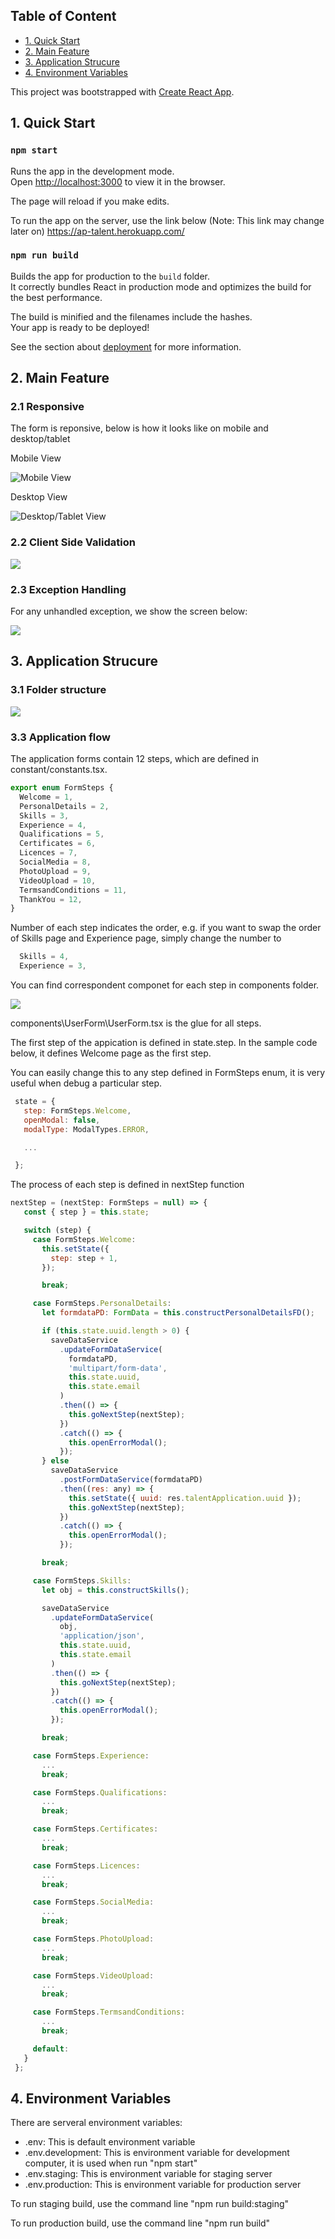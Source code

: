 ## Table of Content

- [1. Quick Start](#QuickStart)
- [2. Main Feature](#MainFeature)
- [3. Application Strucure](#ApplicationStrucure)
- [4. Environment Variables](#EnvironmentVariables)

This project was bootstrapped with [Create React App](https://github.com/facebook/create-react-app).
<a name="QuickStart"></a>

## 1. Quick Start

### `npm start`

Runs the app in the development mode.<br />
Open [http://localhost:3000](http://localhost:3000) to view it in the browser.

The page will reload if you make edits.<br />

To run the app on the server, use the link below (Note: This link may change later on)
https://ap-talent.herokuapp.com/

### `npm run build`

Builds the app for production to the `build` folder.<br />
It correctly bundles React in production mode and optimizes the build for the best performance.

The build is minified and the filenames include the hashes.<br />
Your app is ready to be deployed!

See the section about [deployment](https://facebook.github.io/create-react-app/docs/deployment) for more information.

<a name="MainFeature"></a>

## 2. Main Feature

### 2.1 Responsive

The form is reponsive, below is how it looks like on mobile and desktop/tablet

Mobile View

![Mobile View](screenshots/Mobile-View.png 'Mobile View')

Desktop View

![Desktop/Tablet View](screenshots/Desktop-View.png)

### 2.2 Client Side Validation

![](screenshots/Client-Side-Validation.png)

### 2.3 Exception Handling

For any unhandled exception, we show the screen below:

![](screenshots/exception-handling.png)

<a name="ApplicationStrucure"></a>

## 3. Application Strucure

### 3.1 Folder structure

![](screenshots/Folder-Structure.png)

### 3.3 Application flow

The application forms contain 12 steps, which are defined in constant/constants.tsx.

```javascript
export enum FormSteps {
  Welcome = 1,
  PersonalDetails = 2,
  Skills = 3,
  Experience = 4,
  Qualifications = 5,
  Certificates = 6,
  Licences = 7,
  SocialMedia = 8,
  PhotoUpload = 9,
  VideoUpload = 10,
  TermsandConditions = 11,
  ThankYou = 12,
}
```

Number of each step indicates the order, e.g. if you want to swap the order of Skills page and Experience page, simply change the number to

```javascript
  Skills = 4,
  Experience = 3,
```

You can find correspondent componet for each step in components folder.

![](screenshots/Screen-Design.png)

components\UserForm\UserForm.tsx is the glue for all steps.

The first step of the appication is defined in state.step. In the sample code below, it defines Welcome page as the first step.

You can easily change this to any step defined in FormSteps enum, it is very useful when debug a particular step.

```javascript
 state = {
   step: FormSteps.Welcome,
   openModal: false,
   modalType: ModalTypes.ERROR,

   ...

 };
```

The process of each step is defined in nextStep function

```javascript
nextStep = (nextStep: FormSteps = null) => {
   const { step } = this.state;

   switch (step) {
     case FormSteps.Welcome:
       this.setState({
         step: step + 1,
       });

       break;

     case FormSteps.PersonalDetails:
       let formdataPD: FormData = this.constructPersonalDetailsFD();

       if (this.state.uuid.length > 0) {
         saveDataService
           .updateFormDataService(
             formdataPD,
             'multipart/form-data',
             this.state.uuid,
             this.state.email
           )
           .then(() => {
             this.goNextStep(nextStep);
           })
           .catch(() => {
             this.openErrorModal();
           });
       } else
         saveDataService
           .postFormDataService(formdataPD)
           .then((res: any) => {
             this.setState({ uuid: res.talentApplication.uuid });
             this.goNextStep(nextStep);
           })
           .catch(() => {
             this.openErrorModal();
           });

       break;

     case FormSteps.Skills:
       let obj = this.constructSkills();

       saveDataService
         .updateFormDataService(
           obj,
           'application/json',
           this.state.uuid,
           this.state.email
         )
         .then(() => {
           this.goNextStep(nextStep);
         })
         .catch(() => {
           this.openErrorModal();
         });

       break;

     case FormSteps.Experience:
       ...
       break;

     case FormSteps.Qualifications:
       ...
       break;

     case FormSteps.Certificates:
       ...
       break;

     case FormSteps.Licences:
       ...
       break;

     case FormSteps.SocialMedia:
       ...
       break;

     case FormSteps.PhotoUpload:
       ...
       break;

     case FormSteps.VideoUpload:
       ...
       break;

     case FormSteps.TermsandConditions:
       ...
       break;

     default:
   }
 };
```

<a name="EnvironmentVariables"></a>

## 4. Environment Variables

There are serveral environment variables:

- .env: This is default environment variable
- .env.development: This is environment variable for development computer, it is used when run "npm start"
- .env.staging: This is environment variable for staging server
- .env.production: This is environment variable for production server

To run staging build, use the command line "npm run build:staging"

To run production build, use the command line "npm run build"
